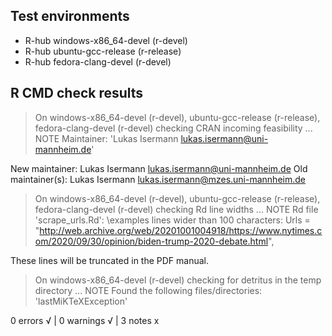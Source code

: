 ## Test environments
- R-hub windows-x86_64-devel (r-devel)
- R-hub ubuntu-gcc-release (r-release)
- R-hub fedora-clang-devel (r-devel)

## R CMD check results
> On windows-x86_64-devel (r-devel), ubuntu-gcc-release (r-release), fedora-clang-devel (r-devel)
  checking CRAN incoming feasibility ... NOTE
  Maintainer: 'Lukas Isermann <lukas.isermann@uni-mannheim.de>'
  
  New maintainer:
    Lukas Isermann <lukas.isermann@uni-mannheim.de>
  Old maintainer(s):
    Lukas Isermann <lukas.isermann@mzes.uni-mannheim.de>

> On windows-x86_64-devel (r-devel), ubuntu-gcc-release (r-release), fedora-clang-devel (r-devel)
  checking Rd line widths ... NOTE
  Rd file 'scrape_urls.Rd':
    \examples lines wider than 100 characters:
       Urls = "http://web.archive.org/web/20201001004918/https://www.nytimes.com/2020/09/30/opinion/biden-trump-2020-debate.html",
  
  These lines will be truncated in the PDF manual.

> On windows-x86_64-devel (r-devel)
  checking for detritus in the temp directory ... NOTE
  Found the following files/directories:
    'lastMiKTeXException'

0 errors √ | 0 warnings √ | 3 notes x
